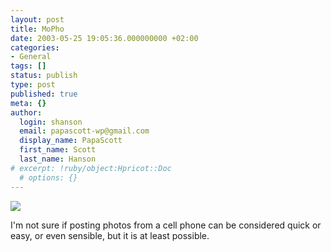 ```yaml
---
layout: post
title: MoPho
date: 2003-05-25 19:05:36.000000000 +02:00
categories:
- General
tags: []
status: publish
type: post
published: true
meta: {}
author:
  login: shanson
  email: papascott-wp@gmail.com
  display_name: PapaScott
  first_name: Scott
  last_name: Hanson
# excerpt: !ruby/object:Hpricot::Doc
  # options: {}
---
```

<p><img src="http://www.papascott.de/fotos/200305251959dbdf27ea.jpeg" /></p>
<p>I'm not sure if posting photos from a cell phone can be considered quick or easy, or even sensible, but it is at least possible.</p>
